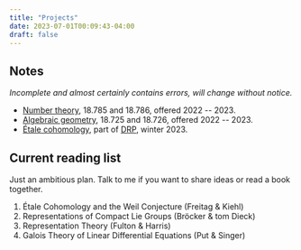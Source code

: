 ```yaml
---
title: "Projects"
date: 2023-07-01T00:09:43-04:00
draft: false
---
```


## Notes

*Incomplete and almost certainly contains errors, will change without notice.*

- [Number theory](/website/785_786.pdf), 18.785 and 18.786, offered 2022 -- 2023.
- [Algebraic geometry](/website/725_726.pdf), 18.725 and 18.726, offered 2022 -- 2023.
- [Étale cohomology](/website/etale.pdf), part of [DRP](https://math.mit.edu/research/undergraduate/drp/), winter 2023.


## Current reading list

Just an ambitious plan. Talk to me if you want to share ideas or read a book together.

1. Étale Cohomology and the Weil Conjecture (Freitag & Kiehl)
2. Representations of Compact Lie Groups (Bröcker & tom Dieck)
3. Representation Theory (Fulton & Harris)
4. Galois Theory of Linear Differential Equations (Put & Singer)